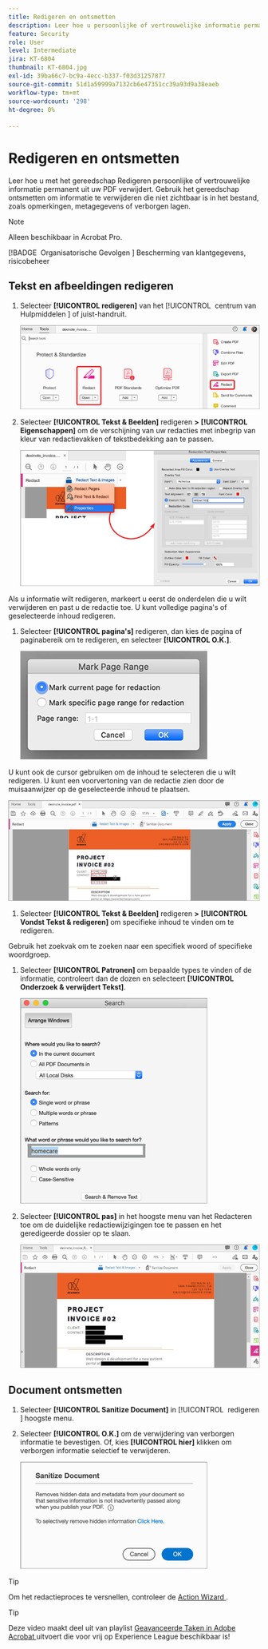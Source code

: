 ```yaml
---
title: Redigeren en ontsmetten
description: Leer hoe u persoonlijke of vertrouwelijke informatie permanent uit uw PDF kunt verwijderen
feature: Security
role: User
level: Intermediate
jira: KT-6804
thumbnail: KT-6804.jpg
exl-id: 39ba66c7-bc9a-4ecc-b337-f03d31257877
source-git-commit: 51d1a59999a7132cb6e47351cc39a93d9a38eaeb
workflow-type: tm+mt
source-wordcount: '298'
ht-degree: 0%

---
```


# Redigeren en ontsmetten

Leer hoe u met het gereedschap Redigeren persoonlijke of vertrouwelijke informatie permanent uit uw PDF verwijdert. Gebruik het gereedschap ontsmetten om informatie te verwijderen die niet zichtbaar is in het bestand, zoals opmerkingen, metagegevens of verborgen lagen.

>[!NOTE]
>
>Alleen beschikbaar in Acrobat Pro.

[!BADGE &#x200B; Organisatorische Gevolgen &#x200B;]
Bescherming van klantgegevens, risicobeheer

## Tekst en afbeeldingen redigeren

1. Selecteer **[!UICONTROL redigeren]** van het [!UICONTROL &#x200B; centrum van Hulpmiddelen &#x200B;] of juist-handruit.

   ![ redigeer Stap 1 ](../assets/Redact_1.png)

1. Selecteer **[!UICONTROL Tekst &amp; Beelden]** redigeren **>** **[!UICONTROL Eigenschappen]** om de verschijning van uw redacties met inbegrip van kleur van redactievakken of tekstbedekking aan te passen.

   ![ redigeer Stap 2 ](../assets/Redact_2.png)

Als u informatie wilt redigeren, markeert u eerst de onderdelen die u wilt verwijderen en past u de redactie toe. U kunt volledige pagina&#39;s of geselecteerde inhoud redigeren.

1. Selecteer **[!UICONTROL pagina&#39;s]** redigeren, dan kies de pagina of paginabereik om te redigeren, en selecteer **[!UICONTROL O.K.]**.

   ![ redigeer Stap 4 ](../assets/Redact_3.png)

U kunt ook de cursor gebruiken om de inhoud te selecteren die u wilt redigeren. U kunt een voorvertoning van de redactie zien door de muisaanwijzer op de geselecteerde inhoud te plaatsen.

   ![ redigeer Stap 5a ](../assets/Redact_4.png)

1. Selecteer **[!UICONTROL Tekst &amp; Beelden]** redigeren **>** **[!UICONTROL Vondst Tekst &amp; redigeren]** om specifieke inhoud te vinden om te redigeren.

Gebruik het zoekvak om te zoeken naar een specifiek woord of specifieke woordgroep.

1. Selecteer **[!UICONTROL Patronen]** om bepaalde types te vinden of de informatie, controleert dan de dozen en selecteert **[!UICONTROL Onderzoek &amp; verwijdert Tekst]**.

   ![ redigeer Stap 5b ](../assets/Redact_5.png)

1. Selecteer **[!UICONTROL pas]** in het  hoogste menu van het Redacteren toe om de duidelijke redactiewijzigingen toe te passen en het geredigeerde dossier op te slaan.

   ![ redigeer Stap 6 ](../assets/Redact_6.png)

## Document ontsmetten

1. Selecteer **[!UICONTROL Sanitize Document]** in [!UICONTROL &#x200B; redigeren &#x200B;] hoogste menu.

1. Selecteer **[!UICONTROL O.K.]** om de verwijdering van verborgen informatie te bevestigen. Of, kies **[!UICONTROL hier]** klikken om verborgen informatie selectief te verwijderen.

   ![ opschonen Stap 2 ](../assets/Redact_7.png)

>[!TIP]
>
>Om het redactieproces te versnellen, controleer de [ Action Wizard ](../advanced-tasks/action.md).

>[!TIP]
>
>Deze video maakt deel uit van playlist [ Geavanceerde Taken in Adobe Acrobat ](https://experienceleague.adobe.com/nl/playlists/acrobat-peform-advanced-tasks) uitvoert die voor vrij op Experience League beschikbaar is!

